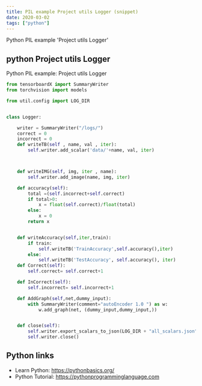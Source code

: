 ```yaml
---
title: PIL example Project utils Logger (snippet)
date: 2020-03-02
tags: ["python"]
---
```

Python PIL example 'Project utils Logger'


## python Project utils Logger

Python PIL example: Project utils Logger

```python
from tensorboardX import SummaryWriter
from torchvision import models

from util.config import LOG_DIR


class Logger:

    writer = SummaryWriter("/logs/")
    correct = 0
    incorrect = 0
    def writeTB(self , name, val , iter):
        self.writer.add_scalar('data/'+name, val, iter)



    def writeIMG(self, img, iter , name):
        self.writer.add_image(name, img, iter)

    def accuracy(self):
        total =(self.incorrect+self.correct)
        if total>0:
            x = float(self.correct)/float(total)
        else:
            x = 0
        return x


    def writeAccuracy(self,iter,train):
        if train:
            self.writeTB('TrainAccuracy',self.accuracy(),iter)
        else:
            self.writeTB('TestAccuracy', self.accuracy(), iter)
    def Correct(self):
        self.correct= self.correct+1

    def InCorrect(self):
        self.incorrect= self.incorrect+1

    def AddGraph(self,net,dummy_input):
        with SummaryWriter(comment="autoEncoder 1.0 ") as w:
            w.add_graph(net, (dummy_input,dummy_input,))


    def close(self):
        self.writer.export_scalars_to_json(LOG_DIR + "all_scalars.json")
        self.writer.close()

```

## Python links

- Learn Python: https://pythonbasics.org/
- Python Tutorial: https://pythonprogramminglanguage.com

